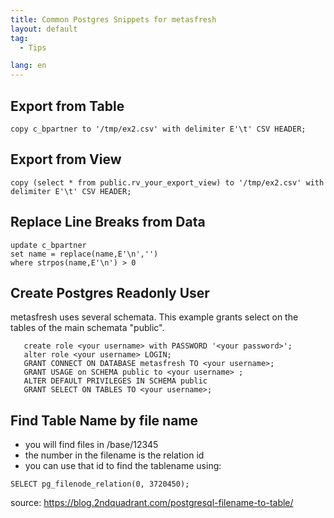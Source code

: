 ```yaml
---
title: Common Postgres Snippets for metasfresh
layout: default
tag:
  - Tips

lang: en
---
```


## Export from Table

`copy c_bpartner to '/tmp/ex2.csv' with delimiter E'\t' CSV HEADER;`


## Export from View

`copy (select * from public.rv_your_export_view) to '/tmp/ex2.csv' with delimiter E'\t' CSV HEADER;`


## Replace Line Breaks from Data

```
update c_bpartner
set name = replace(name,E'\n','')
where strpos(name,E'\n') > 0
```

## Create Postgres Readonly User

metasfresh uses several schemata. This example grants select on the tables of the main schemata "public".

```
   create role <your username> with PASSWORD '<your password>';
   alter role <your username> LOGIN;
   GRANT CONNECT ON DATABASE metasfresh TO <your username>; 
   GRANT USAGE on SCHEMA public to <your username> ;
   ALTER DEFAULT PRIVILEGES IN SCHEMA public
   GRANT SELECT ON TABLES TO <your username>;

```


## Find Table Name by file name

- you will find files in /base/12345
- the number in the filename is the relation id
- you can use that id to find the tablename using:

`SELECT pg_filenode_relation(0, 3720450);`


source: https://blog.2ndquadrant.com/postgresql-filename-to-table/
